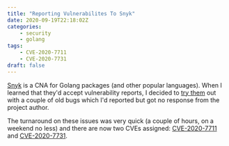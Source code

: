 ```yaml
---
title: "Reporting Vulnerabilites To Snyk"
date: 2020-09-19T22:18:02Z
categories:
    - security
    - golang
tags:
    - CVE-2020-7711
    - CVE-2020-7731
draft: false
---
```


[Snyk](https://snyk.io) is a CNA for Golang packages (and other popular languages). When I learned that they'd accept vulnerability reports, I decided to
[try them](https://snyk.io/vulnerability-disclosure/) out with a couple of old bugs which I'd reported but got no response from the project author.

The turnaround on these issues was very quick (a couple of hours, on a weekend no less) and there are now two CVEs assigned:
[CVE-2020-7711](https://snyk.io/vuln/SNYK-GOLANG-GITHUBCOMRUSSELLHAERINGGOXMLDSIG-608301) and [CVE-2020-7731](https://snyk.io/vuln/SNYK-GOLANG-GITHUBCOMRUSSELLHAERINGGOSAML2-608302).


